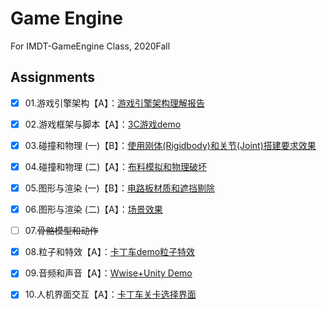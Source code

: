 # Game Engine
For IMDT-GameEngine Class, 2020Fall
## Assignments
- [x] 01.游戏引擎架构【A】：[游戏引擎架构理解报告](https://docs.qq.com/doc/DR0N5dWlxUGlBT3Vo)  
- [x] 02.游戏框架与脚本【A】：[3C游戏demo](https://github.com/ptpt-y/GameEngine/tree/master/WK2_3C)
- [x] 03.碰撞和物理 (一)【B】：[使用刚体(Rigidbody)和关节(Joint)搭建要求效果](https://github.com/ptpt-y/GameEngine/tree/master/WK3_Joints)
- [x] 04.碰撞和物理 (二)【A】：[布料模拟和物理破坏](https://github.com/ptpt-y/GameEngine/tree/master/WK4_Cloth&Break)
- [x] 05.图形与渲染 (一)【B】：[电路板材质和遮挡剔除](https://github.com/ptpt-y/GameEngine/tree/master/WK5_Texture&Occlusion)
- [x] 06.图形与渲染 (二)【A】：[场景效果](https://github.com/ptpt-y/GameEngine/tree/master/WK6_Scene)
- [ ] 07.~~骨骼模型和动作~~
- [x] 08.粒子和特效【A】：[卡丁车demo粒子特效](https://github.com/ptpt-y/GameEngine/tree/master/WK8_ParticalSystem)
- [x] 09.音频和声音【A】：[Wwise+Unity Demo](https://github.com/ptpt-y/GameEngine/tree/master/WK9_SoundDesign)
- [x] 10.人机界面交互【A】：[卡丁车关卡选择界面](https://github.com/ptpt-y/GameEngine/tree/master/WK10_UI)

